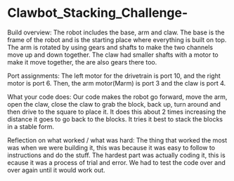# Clawbot_Stacking_Challenge-

Build overview:
The robot includes the base, arm and claw. The base is the frame of the robot and is the starting place where everything is built on top. The arm is rotated by using gears and shafts to make the two channels move up and down together. The claw had smaller shafts with a motor to make it move together, the are also gears there too.

Port assignments:
The left motor for the drivetrain is port 10, and the right motor is port 6. Then, the arm motor(Marm) is port 3 and the claw is port 4.

What your code does:
Our code makes the robot go forward, move the arm, open the claw, close the claw to grab the block, back up, turn around and then drive to the square to place it. It does this about 2 times increasing the distance it goes to go back to the blocks. It tries it best to stack the blocks in a stable form.

Reflection on what worked / what was hard:
The thing that worked the most was when we were building it, this was because it was easy to follow to instructions and do the stuff. The hardest part was actually coding it, this is ecause it was a process of trial and error. We had to test the code over and over again until it would work out.
